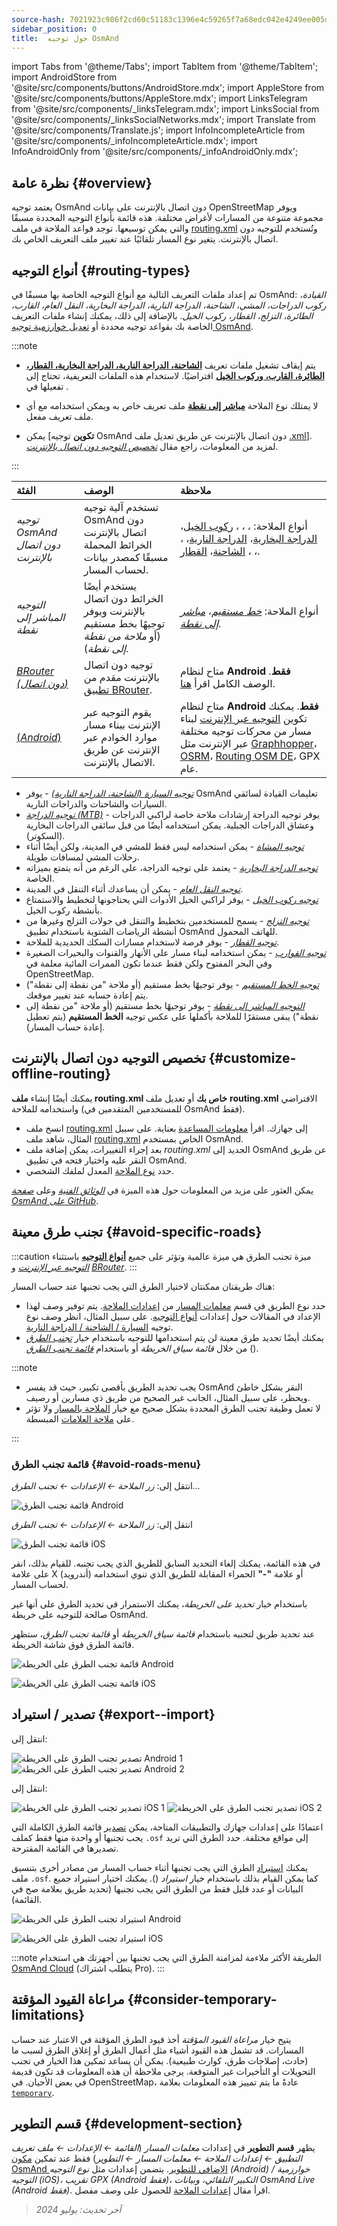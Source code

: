 ```yaml
---
source-hash: 7021923c986f2cd60c51183c1396e4c59265f7a68edc042e4249ee005d069bf9
sidebar_position: 0
title:  حول توجيه OsmAnd
---
```

import Tabs from '@theme/Tabs';
import TabItem from '@theme/TabItem';
import AndroidStore from '@site/src/components/buttons/AndroidStore.mdx';
import AppleStore from '@site/src/components/buttons/AppleStore.mdx';
import LinksTelegram from '@site/src/components/_linksTelegram.mdx';
import LinksSocial from '@site/src/components/_linksSocialNetworks.mdx';
import Translate from '@site/src/components/Translate.js';
import InfoIncompleteArticle from '@site/src/components/_infoIncompleteArticle.mdx';
import InfoAndroidOnly from '@site/src/components/_infoAndroidOnly.mdx';



## نظرة عامة {#overview}

يعتمد توجيه OsmAnd دون اتصال بالإنترنت على بيانات OpenStreetMap ويوفر مجموعة متنوعة من المسارات لأغراض مختلفة. هذه قائمة بأنواع التوجيه المحددة مسبقًا والتي يمكن توسيعها. توجد قواعد الملاحة في ملف [routing.xml](../../../technical/osmand-file-formats/osmand-routing-xml.md) وتُستخدم للتوجيه دون اتصال بالإنترنت. يتغير نوع المسار تلقائيًا عند تغيير ملف التعريف الخاص بك.


## أنواع التوجيه {#routing-types}

تم إعداد ملفات التعريف التالية مع أنواع التوجيه الخاصة بها مسبقًا في OsmAnd: *القيادة، ركوب الدراجات، المشي، الشاحنة، الدراجة النارية، الدراجة البخارية، النقل العام، القارب، الطائرة، التزلج، القطار، ركوب الخيل*. بالإضافة إلى ذلك، يمكنك إنشاء ملفات التعريف الخاصة بك بقواعد توجيه محددة أو [تعديل خوارزمية توجيه OsmAnd](../routing/osmand-routing.md#customize-offline-routing).

:::note

- يتم إيقاف تشغيل ملفات تعريف [**الشاحنة، الدراجة النارية، الدراجة البخارية، القطار، الطائرة، القارب، وركوب الخيل**](./osmand-routing.md) افتراضيًا. لاستخدام هذه الملفات التعريفية، تحتاج إلى تفعيلها في *<Translate android="true" ids="shared_string_menu,shared_string_settings,application_profiles"/>*.

- لا يمتلك نوع الملاحة [**مباشر إلى نقطة**](./direct-to-point-routing.md) ملف تعريف خاص به ويمكن استخدامه مع أي ملف تعريف مفعل.

- يمكن [**تكوين** توجيه OsmAnd دون اتصال بالإنترنت عن طريق تعديل ملف [.xml](https://github.com/osmandapp/OsmAnd-resources/blob/master/routing/routing.xml)]. لمزيد من المعلومات، راجع مقال [*تخصيص التوجيه دون اتصال بالإنترنت*](../routing/osmand-routing.md#customize-offline-routing).

:::

| الفئة | الوصف | ملاحظة |
|:------------|:---------------|:---------------|
| *توجيه OsmAnd دون اتصال بالإنترنت* | تستخدم آلية توجيه OsmAnd دون اتصال بالإنترنت الخرائط المحملة مسبقًا كمصدر بيانات لحساب المسار. | أنواع الملاحة: [<Translate android="true" ids="app_mode_boat"/>](./boat-navigation.md)، [<Translate android="true" ids="rendering_value_bicycle_name"/>](./bicycle-based-routing.md)، [<Translate android="true" ids="rendering_value_car_name"/>](./car-based-routing.md)، [ركوب الخيل](./horse-routing.md)، [الدراجة البخارية](./moped-routing.md)، [الدراجة النارية](./car-based-routing.md#route-parameters---motorcycle)، [<Translate android="true" ids="rendering_value_pedestrian_name"/>](./pedestrian-routing.md)، [<Translate android="true" ids="app_mode_public_transport"/>](./public-transport-navigation.md)، [<Translate android="true" ids="routing_profile_ski"/>](./ski-routing.md)، [الشاحنة](car-based-routing#route-parameters---truck)، [القطار](./train-routing.md). |
| *التوجيه المباشر إلى نقطة* | يستخدم أيضًا الخرائط دون اتصال بالإنترنت ويوفر توجيهًا بخط مستقيم (أو *ملاحة من نقطة إلى نقطة*). | أنواع الملاحة: *[خط مستقيم](./straight-line-routing.md)*، *[مباشر إلى نقطة](./direct-to-point-routing.md)*. |
| [*BRouter* *(دون اتصال)*](./brouter.md) | توجيه دون اتصال بالإنترنت مقدم من [تطبيق BRouter](https://brouter.de/). | متاح لنظام **Android فقط**. الوصف الكامل اقرأ [هنا](./brouter.md). |
| [*<Translate android="true" ids="shared_string_online"/>* (*Android*)](./online-routing.md) | يقوم التوجيه عبر الإنترنت ببناء مسار موارد الخوادم عبر الإنترنت عن طريق الاتصال بالإنترنت. | متاح لنظام **Android فقط**. يمكنك تكوين [التوجيه عبر الإنترنت](./online-routing.md) لبناء مسار من محركات توجيه مختلفة عبر الإنترنت مثل [Graphhopper](https://graphhopper.com/)، [OSRM](http://project-osrm.org/)، [Routing OSM DE](https://routing.openstreetmap.de/)، GPX عام. |

- *[توجيه السيارة (الشاحنة، الدراجة النارية)](./car-based-routing.md)* - يوفر OsmAnd تعليمات القيادة لسائقي السيارات والشاحنات والدراجات النارية.
- *[توجيه الدراجة (MTB)](./bicycle-based-routing.md)* - يوفر توجيه الدراجة إرشادات ملاحة خاصة لراكبي الدراجات وعشاق الدراجات الجبلية. يمكن استخدامه أيضًا من قبل سائقي الدراجات البخارية (السكوتر).
- *[توجيه المشاة](./pedestrian-routing.md)* - يمكن استخدامه ليس فقط للمشي في المدينة، ولكن أيضًا أثناء رحلات المشي لمسافات طويلة.
- *[توجيه الدراجة البخارية](./moped-routing.md)* - يعتمد على توجيه الدراجة، على الرغم من أنه يتمتع بميزاته الخاصة.
- *[توجيه النقل العام](./public-transport-navigation.md)* - يمكن أن يساعدك أثناء التنقل في المدينة.
- *[توجيه ركوب الخيل](./horse-routing.md)* - يوفر لراكبي الخيل الأدوات التي يحتاجونها لتخطيط والاستمتاع بأنشطة ركوب الخيل.
- *[توجيه التزلج](./ski-routing.md)* - يسمح للمستخدمين بتخطيط والتنقل في جولات التزلج وغيرها من أنشطة الرياضات الشتوية باستخدام تطبيق OsmAnd للهاتف المحمول.
- *[توجيه القطار](./train-routing.md)* - يوفر فرصة لاستخدام مسارات السكك الحديدية للملاحة.
- *[توجيه القوارب](./boat-navigation.md)* - يمكن استخدامه لبناء مسار على الأنهار والقنوات والبحيرات الصغيرة وفي البحر المفتوح ولكن فقط عندما تكون الممرات المائية معلمة في OpenStreetMap.
- *[توجيه الخط المستقيم](./straight-line-routing.md)* - يوفر توجيهًا بخط مستقيم (أو ملاحة "من نقطة إلى نقطة") يتم إعادة حسابه عند تغيير موقعك.
- *[التوجيه المباشر إلى نقطة](./direct-to-point-routing.md)* - يوفر توجيهًا بخط مستقيم (أو ملاحة "من نقطة إلى نقطة") يبقى مستقرًا للملاحة بأكملها على عكس توجيه **الخط المستقيم** (يتم تعطيل إعادة حساب المسار).


## تخصيص التوجيه دون اتصال بالإنترنت {#customize-offline-routing}

يمكنك أيضًا إنشاء **ملف routing.xml خاص بك** أو تعديل ملف **routing.xml** الافتراضي واستخدامه للملاحة (للمستخدمين المتقدمين في OsmAnd فقط).

- انسخ ملف [routing.xml](https://github.com/osmandapp/OsmAnd-resources/blob/master/routing/routing.xml) إلى جهازك. اقرأ [معلومات المساعدة](https://github.com/osmandapp/OsmAnd-resources/blob/master/routing/routing.xml#L25) بعناية. على سبيل المثال، شاهد ملف [routing.xml](https://groups.google.com/g/osmand/c/JvV7p_JJvEU) الخاص بمستخدم OsmAnd.
- بعد إجراء التغييرات، يمكن إضافة ملف *routing.xml* الجديد إلى OsmAnd عن طريق النقر عليه واختيار فتحه في تطبيق OsmAnd.
- حدد [نوع الملاحة](../../navigation/guidance/navigation-settings.md#navigation-type) المعدل لملفك الشخصي.

يمكن العثور على مزيد من المعلومات حول هذه الميزة في [*الوثائق الفنية*](../../../technical/osmand-file-formats/osmand-routing-xml.md) وعلى [*صفحة OsmAnd على GitHub*](https://github.com/osmandapp/OsmAnd-resources/blob/master/routing/routing.xml).


## تجنب طرق معينة {#avoid-specific-roads}

:::caution
ميزة تجنب الطرق هي ميزة عالمية وتؤثر على جميع **[أنواع التوجيه](#routing-types)** باستثناء *[التوجيه عبر الإنترنت](../routing/online-routing.md)* و *[BRouter](../routing/brouter.md)*.
:::

هناك طريقتان ممكنتان لاختيار الطرق التي يجب تجنبها عند حساب المسار:

- حدد نوع الطريق في قسم [معلمات المسار](../guidance/navigation-settings.md#route-parameters) من [إعدادات الملاحة](../guidance/navigation-settings.md). يتم توفير وصف لهذا الإعداد في المقالات حول إعدادات [أنواع التوجيه](#routing-types). على سبيل المثال، انظر وصف نوع توجيه [السيارة / الشاحنة / الدراجة النارية](../routing/car-based-routing.md#route-parameters---car).
- يمكنك أيضًا تحديد طرق معينة لن يتم استخدامها للتوجيه باستخدام خيار *[تجنب الطرق](../../map/map-context-menu.md#avoid-road)* من خلال *قائمة سياق الخريطة* أو باستخدام *[قائمة تجنب الطرق](#avoid-roads-menu)* (*<Translate android="true" ids="shared_string_menu,shared_string_navigation,impassable_road"/>*).

:::note

- يجب تحديد الطريق بأقصى تكبير، حيث قد يفسر OsmAnd النقر بشكل خاطئ ويحظر، على سبيل المثال، الجانب غير الصحيح من طريق ذي مسارين أو رصيف.
- لا تعمل وظيفة تجنب الطرق المحددة بشكل صحيح مع خيار [الملاحة بالمسار](../setup/gpx-navigation.md) ولا تؤثر على [ملاحة العلامات](../setup/markers-navigation.md#use-markers-in-navigation) المبسطة.

:::

### قائمة تجنب الطرق {#avoid-roads-menu}

<Tabs groupId="operating-systems" queryString="current-os">

<TabItem value="android" label="Android">

انتقل إلى: *زر الملاحة ← الإعدادات ← تجنب الطرق...*

![قائمة تجنب الطرق Android](@site/static/img/navigation/routing/avoid_roads_menu_andr_2.png)

</TabItem>

<TabItem value="ios" label="iOS">

انتقل إلى: *زر الملاحة ← الإعدادات ← تجنب الطرق*

![قائمة تجنب الطرق iOS](@site/static/img/navigation/routing/avoid_roads_menu_ios_2.png)

</TabItem>

</Tabs>

في هذه القائمة، يمكنك إلغاء التحديد السابق للطريق الذي يجب تجنبه. للقيام بذلك، انقر على علامة X (أندرويد) أو علامة **"-"** الحمراء المقابلة للطريق الذي تنوي استخدامه لحساب المسار.

باستخدام خيار *تحديد على الخريطة*، يمكنك الاستمرار في تحديد الطرق على أنها غير صالحة للتوجيه على خريطة OsmAnd.

عند تحديد طريق لتجنبه باستخدام *قائمة سياق الخريطة* أو *قائمة تجنب الطرق*، ستظهر قائمة الطرق فوق شاشة الخريطة.

<Tabs groupId="operating-systems" queryString="current-os">

<TabItem value="android" label="Android">

![قائمة تجنب الطرق على الخريطة Android](@site/static/img/navigation/routing/action_avoid_roads_list_android.png)

</TabItem>

<TabItem value="ios" label="iOS">

![قائمة تجنب الطرق على الخريطة iOS](@site/static/img/navigation/routing/avoid_route_ios_2.png)

</TabItem>

</Tabs>


## تصدير / استيراد {#export--import}

<Tabs groupId="operating-systems" queryString="current-os">

<TabItem value="android" label="Android">

انتقل إلى: *<Translate android="true" ids="shared_string_menu,shared_string_settings,shared_string_actions,shared_string_export"/>*

![تصدير تجنب الطرق على الخريطة Android 1](@site/static/img/navigation/routing/avoid_roads_export_andr_1.png) ![تصدير تجنب الطرق على الخريطة Android 2](@site/static/img/navigation/routing/avoid_roads_export_andr_2.png)

</TabItem>

<TabItem value="ios" label="iOS">

انتقل إلى: *<Translate ios="true" ids="shared_string_menu,shared_string_settings,shared_string_actions,shared_string_export"/>*

![تصدير تجنب الطرق على الخريطة iOS 1](@site/static/img/navigation/routing/avoid_roads_export_ios_1.png) ![تصدير تجنب الطرق على الخريطة iOS 2](@site/static/img/navigation/routing/avoid_roads_export_ios_2.png)

</TabItem>

</Tabs>

اعتمادًا على إعدادات جهازك والتطبيقات المتاحة، يمكن [تصدير](../../personal/import-export.md#export) قائمة الطرق الكاملة التي يجب تجنبها أو واحدة منها فقط كملف `.osf` إلى مواقع مختلفة. حدد الطرق التي تريد تصديرها في القائمة المقترحة.

يمكنك [استيراد](../../personal/import-export.md#import) الطرق التي يجب تجنبها أثناء حساب المسار من مصادر أخرى بتنسيق ملف `.osf`. كما يمكن القيام بذلك باستخدام خيار *استيراد* (*<Translate android="true" ids="shared_string_menu,shared_string_settings,shared_string_actions,shared_string_import"/>*). يمكنك اختيار استيراد جميع البيانات أو عدد قليل فقط من الطرق التي يجب تجنبها (تحديد طريق بعلامة صح في القائمة).

<Tabs groupId="operating-systems" queryString="current-os">

<TabItem value="android" label="Android">

![استيراد تجنب الطرق على الخريطة Android](@site/static/img/navigation/routing/avoid_roads_import_andr_1.png)

</TabItem>

<TabItem value="ios" label="iOS">

![استيراد تجنب الطرق على الخريطة iOS](@site/static/img/navigation/routing/avoid_roads_import_ios_1.png)

</TabItem>

</Tabs>

:::note
الطريقة الأكثر ملاءمة لمزامنة الطرق التي يجب تجنبها بين أجهزتك هي استخدام [OsmAnd Cloud](../../personal/osmand-cloud.md) (يتطلب اشتراك Pro).
:::


## مراعاة القيود المؤقتة {#consider-temporary-limitations}

*<Translate android="true" ids="shared_string_menu,shared_string_settings,application_profiles,routing_settings_2,route_parameters"/>*

يتيح خيار *مراعاة القيود المؤقتة* أخذ قيود الطرق المؤقتة في الاعتبار عند حساب المسارات. قد تشمل هذه القيود أشياء مثل أعمال الطرق أو إغلاق الطرق لسبب ما (حادث، إصلاحات طرق، كوارث طبيعية). يمكن أن يساعد تمكين هذا الخيار في تجنب التحويلات أو التأخيرات غير المتوقعة. يرجى ملاحظة أن هذه المعلومات قد تكون قديمة في بعض الأحيان.
في OpenStreetMap، عادةً ما يتم تمييز هذه المعلومات بعلامة [`temporary`](https://wiki.openstreetmap.org/wiki/Comparison_of_life_cycle_concepts#Opening_hours_time_range_and_Temporary_namespace_and_Conditional_restrictions).


## قسم التطوير {#development-section}

يظهر **قسم التطوير** في إعدادات *معلمات المسار* (*القائمة ← الإعدادات ← ملف تعريف التطبيق ← إعدادات الملاحة ← معلمات المسار ← التطوير*) فقط عند تمكين [مكون OsmAnd الإضافي للتطوير](../../plugins/development.md). يتضمن إعدادات مثل *نوع التوجيه (Android) / خوارزمية التوجيه (iOS)، تقريب GPX (Android فقط)، التكبير التلقائي، وبيانات OsmAnd Live (Android فقط)*. اقرأ مقال [إعدادات الملاحة](../../navigation/guidance/navigation-settings.md#development-settings) للحصول على وصف مفصل.


> *آخر تحديث: يوليو 2024*